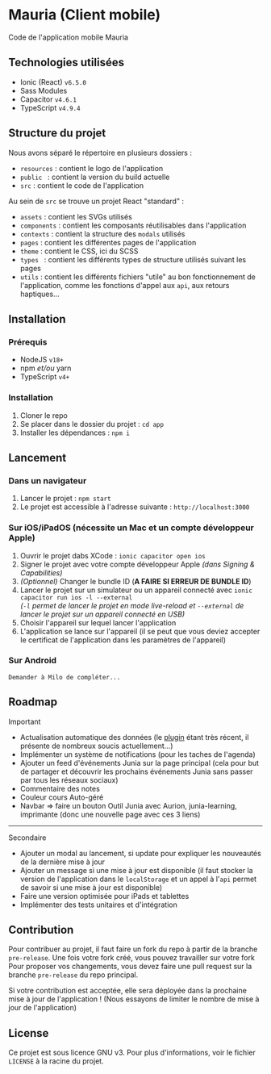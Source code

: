 # Mauria (Client mobile)
Code de l'application mobile Mauria

## Technologies utilisées

- Ionic (React) `v6.5.0`
- Sass Modules
- Capacitor `v4.6.1`
- TypeScript `v4.9.4`

## Structure du projet

Nous avons séparé le répertoire en plusieurs dossiers :
- `resources` : contient le logo de l'application
- `public ` : contient la version du build actuelle
- `src` : contient le code de l'application

Au sein de `src` se trouve un projet React "standard" :
- `assets` : contient les SVGs utilisés
- `components` : contient les composants réutilisables dans l'application
- `contexts` : contient la structure des `modals` utilisés
- `pages` : contient les différentes pages de l'application
- `theme` : contient le CSS, ici du SCSS
- `types ` : contient les différents types de structure utilisés suivant les pages
- `utils` : contient les différents fichiers "utile" au bon fonctionnement de l'application, comme les fonctions d'appel aux `api`, aux retours haptiques...


## Installation

### Prérequis

- NodeJS `v18+`
- npm *et/ou* yarn
- TypeScript `v4+`

### Installation

1. Cloner le repo
2. Se placer dans le dossier du projet : `cd app`
3. Installer les dépendances : `npm i`

## Lancement

### Dans un navigateur
1. Lancer le projet : `npm start`
2. Le projet est accessible à l'adresse suivante : `http://localhost:3000`

### Sur iOS/iPadOS (nécessite un Mac et un compte développeur Apple)
1. Ouvrir le projet dabs XCode : `ionic capacitor open ios`
2. Signer le projet avec votre compte développeur Apple *(dans Signing & Capabilities)*
3. *(Optionnel)* Changer le bundle ID (**A FAIRE SI ERREUR DE BUNDLE ID**)
4. Lancer le projet sur un simulateur ou un appareil connecté avec `ionic capacitor run ios -l --external`\
   *(`-l` permet de lancer le projet en mode live-reload et `--external` de lancer le projet sur un appareil connecté en USB)*
5. Choisir l'appareil sur lequel lancer l'application
6. L'application se lance sur l'appareil (il se peut que vous deviez accepter le certificat de l'application dans les paramètres de l'appareil)

### Sur Android
```Demander à Milo de compléter...```

## Roadmap
Important
- Actualisation automatique des données (le [plugin](https://github.com/ionic-team/capacitor-background-runner) étant très récent, il présente de nombreux soucis actuellement...)
- Implémenter un système de notifications (pour les taches de l'agenda)
- Ajouter un feed d'événements Junia sur la page principal (cela pour but de partager et découvrir les prochains événements Junia sans passer par tous les réseaux sociaux)
- Commentaire des notes
- Couleur cours Auto-géré
- Navbar => faire un bouton Outil Junia avec Aurion, junia-learning, imprimante (donc une nouvelle page avec ces 3 liens)
--- 
Secondaire
- Ajouter un modal au lancement, si update pour expliquer les nouveautés de la dernière mise à jour
- Ajouter un message si une mise à jour est disponible (il faut stocker la version de l'application dans le `localStorage` et un appel à l'`api` permet de savoir si une mise à jour est disponible)
- Faire une version optimisée pour iPads et tablettes
- Implémenter des tests unitaires et d'intégration

## Contribution

Pour contribuer au projet, il faut faire un fork du repo à partir de la branche `pre-release`.
Une fois votre fork créé, vous pouvez travailler sur votre fork
Pour proposer vos changements, vous devez faire une pull request sur la branche `pre-release` du repo principal.

Si votre contribution est acceptée, elle sera déployée dans la prochaine mise à jour de l'application ! (Nous essayons de limiter le nombre de mise à jour de l'application)

## License
Ce projet est sous licence GNU v3. Pour plus d'informations, voir le fichier `LICENSE` à la racine du projet.
